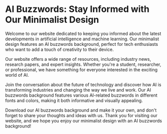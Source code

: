 <!--font:Inter-->

# AI Buzzwords: Stay Informed with Our Minimalist Design

Welcome to our website dedicated to keeping you informed about the latest developments in artificial intelligence and machine learning. Our minimalist design features an AI buzzwords background, perfect for tech enthusiasts who want to add a touch of creativity to their device.

Our website offers a wide range of resources, including industry news, research papers, and expert insights. Whether you're a student, researcher, or professional, we have something for everyone interested in the exciting world of AI.

Join the conversation about the future of technology and discover how AI is transforming industries and changing the way we live and work. Our AI buzzwords background features various AI-related buzzwords in different fonts and colors, making it both informative and visually appealing.

Download our AI buzzwords background and make it your own, and don't forget to share your thoughts and ideas with us. Thank you for visiting our website, and we hope you enjoy our minimalist design with an AI buzzwords background!

<!--

Write me markdown content of website with wallpaper:

"A minimalist design featuring AI-related buzzwords in different fonts and colors"

The header of the page should not be copy of the text but rather a real content of the website which is using this wallpaper.


---


# AI Buzzwords Wallpaper

Welcome to our website featuring a minimalist design with an AI buzzwords wallpaper. This wallpaper is perfect for tech enthusiasts who want to add a touch of creativity to their desktop or mobile device.

The wallpaper features various AI-related buzzwords in different fonts and colors, making it both informative and visually appealing. Whether you're a student, researcher, or just someone interested in the latest technology trends, this wallpaper is sure to catch your eye.

Feel free to download and use this wallpaper on your device, and don't forget to check out our other resources related to AI and machine learning. Stay up-to-date with the latest news and developments in the field, and join the conversation about the future of technology.

Thank you for visiting our website, and we hope you enjoy our AI buzzwords wallpaper!


---


Heading should not include word "wallpaper". The website should not be about the wallpaper itself, wallpaper is just a related background, rewrite whole content.


---


# AI Buzzwords: A Minimalist Design for Tech Enthusiasts

Welcome to our website featuring a minimalist design with an AI buzzwords background. Our website is dedicated to providing the latest news, developments, and resources related to artificial intelligence and machine learning.

Our AI buzzwords background is perfect for tech enthusiasts who want to add a touch of creativity to their desktop or mobile device. The background features various AI-related buzzwords in different fonts and colors, making it both informative and visually appealing.

Explore our website to stay up-to-date with the latest trends and advancements in AI and machine learning. From industry news to research papers, we have a wide range of resources available for students, researchers, and professionals alike.

Join the conversation about the future of technology and discover how AI is transforming industries and changing the way we live and work. Download our AI buzzwords background and make it your own, and don't forget to share your thoughts and ideas with us.

Thank you for visiting our website, and we hope you enjoy our AI buzzwords background!


---


Heading is too long, rewrite whole content.


---


# AI Buzzwords: Stay Informed with Our Minimalist Design

Welcome to our website featuring a minimalist design with an AI buzzwords background. Our website is dedicated to providing the latest news, developments, and resources related to artificial intelligence and machine learning.

Our AI buzzwords background is perfect for tech enthusiasts who want to add a touch of creativity to their device. The background features various AI-related buzzwords in different fonts and colors, making it both informative and visually appealing.

Explore our website to stay up-to-date with the latest trends and advancements in AI and machine learning. From industry news to research papers, we have a wide range of resources available for students, researchers, and professionals alike.

Join the conversation about the future of technology and discover how AI is transforming industries and changing the way we live and work. Download our AI buzzwords background and make it your own, and don't forget to share your thoughts and ideas with us.

Thank you for visiting our website, and we hope you enjoy our minimalist design with an AI buzzwords background!


---


Heading is too long, rewrite whole content.


---


# AI Buzzwords: Stay Informed with Our Minimalist Design

Welcome to our website dedicated to keeping you informed about the latest developments in artificial intelligence and machine learning. Our minimalist design features an AI buzzwords background, perfect for tech enthusiasts who want to add a touch of creativity to their device.

Our website offers a wide range of resources, including industry news, research papers, and expert insights. Whether you're a student, researcher, or professional, we have something for everyone interested in the exciting world of AI.

Join the conversation about the future of technology and discover how AI is transforming industries and changing the way we live and work. Our AI buzzwords background features various AI-related buzzwords in different fonts and colors, making it both informative and visually appealing.

Download our AI buzzwords background and make it your own, and don't forget to share your thoughts and ideas with us. Thank you for visiting our website, and we hope you enjoy our minimalist design with an AI buzzwords background!


---


Write me a Google font which is best fitting for the website.

Pick from the list:
- Raleway
- Poppins
- Alegreya
- Exo 2
- Orbitron
- Dancing Script
- Inter
- IBM Plex Sans
- Open Sans
- Barlow Condensed
- Futura
- Great Vibes
- Montserrat
- Roboto
- Playfair Display
- Lobster
- Lato


Write just the font name nothing else.


---


Inter

-->
